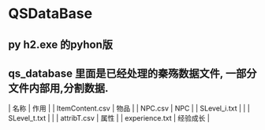 # QSDataBase
## py h2.exe 的pyhon版
## qs_database 里面是已经处理的秦殇数据文件, 一部分文件内部用,分割数据.
| 名称            | 作用     |
| ItemContent.csv | 物品     |
| NPC.csv         | NPC      |
| SLevel_i.txt    |          |
| SLevel_t.txt    |          |
| attribT.csv     | 属性     |
| experience.txt  | 经验成长 |
	

